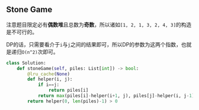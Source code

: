 ## Stone Game

注意题目限定必有**偶数堆**且总数为**奇数**，所以诸如```[1, 2, 1, 3, 2, 4, 3]```的构造是不可行的。

DP的话，只需要看介于```i```与```j```之间的结果即可，所以DP的参数为这两个指数，也就是递归```O(n^2)```次即可。

```python
class Solution:
    def stoneGame(self, piles: List[int]) -> bool:
        @lru_cache(None)
        def helper(i, j):
            if i==j:
                return piles[i]
            return max(piles[i]-helper(i+1, j), piles[j]-helper(i, j-1))
        return helper(0, len(piles)-1) > 0
```
